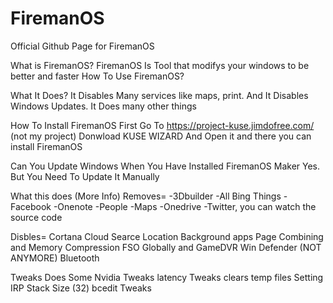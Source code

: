# FiremanOS
Official Github Page for FiremanOS


What is FiremanOS?
FiremanOS Is Tool that modifys your windows to be better and faster
How To Use FiremanOS?

What It Does?
It Disables Many services like maps, print. And It Disables Windows Updates. It Does many other things 

How To Install FiremanOS
First Go To https://project-kuse.jimdofree.com/ (not my project)
Donwload KUSE WIZARD And Open it and there you can install FiremanOS

Can You Update Windows When You Have Installed FiremanOS Maker
Yes. But You Need To Update It Manually

What this does (More Info)
Removes= 
-3Dbuilder
-All Bing Things
-Facebook
-Onenote
-People
-Maps
-Onedrive
-Twitter, you can watch the source code

Disbles=
Cortana
Cloud Searce
Location
Background apps
Page Combining and Memory Compression
FSO Globally and GameDVR
Win Defender (NOT ANYMORE)
Bluetooth

Tweaks
Does Some Nvidia Tweaks
latency Tweaks
clears temp files
Setting IRP Stack Size (32)
bcedit Tweaks
